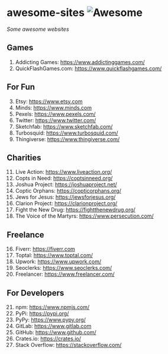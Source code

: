 # awesome-sites ![Awesome](https://cdn.rawgit.com/sindresorhus/awesome/d7305f38d29fed78fa85652e3a63e154dd8e8829/media/badge.svg)
*Some awesome websites*

## Games
1. Addicting Games: https://www.addictinggames.com/
2. QuickFlashGames.com: https://www.quickflashgames.com/

## For Fun
3. Etsy: https://www.etsy.com
4. Minds: https://www.minds.com
5. Pexels: https://www.pexels.com/
6. Twitter: https://www.twitter.com/
7. Sketchfab: https://www.sketchfab.com/
8. Turbosquid: https://www.turbosquid.com/
10. Thingiverse: https://www.thingiverse.com/

## Charities
11. Live Action: https://www.liveaction.org/
12. Copts in Need: https://coptsinneed.org/
13. Joshua Project: https://joshuaproject.net/
14. Coptic Orphans: https://copticorphans.org/
15. Jews for Jesus: https://jewsforjesus.org/
16. Clarion Project: https://clarionproject.org/
17. Fight the New Drug: https://fightthenewdrug.org/
18. The Voice of the Martyrs: https://www.persecution.com/

## Freelance
16. Fiverr: https://fiverr.com
17. Toptal: https://www.toptal.com/
18. Upwork: https://www.upwork.com/
19. Seoclerks: https://www.seoclerks.com/
20. Freelancer: https://www.freelancer.com/

## For Developers
21. npm: https://www.npmjs.com/
22. PyPi: https://pypi.org/  
23. PyPy: https://www.pypy.org/
24. GitLab: https://www.gitlab.com
25. GitHub: https://www.github.com/
26. Crates.io: https://crates.io/
27. Stack Overflow: https://stackoverflow.com/
